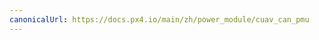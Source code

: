 ```yaml
---
canonicalUrl: https://docs.px4.io/main/zh/power_module/cuav_can_pmu
---
```


<Redirect to="../uavcan/cuav_can_pmu" />

